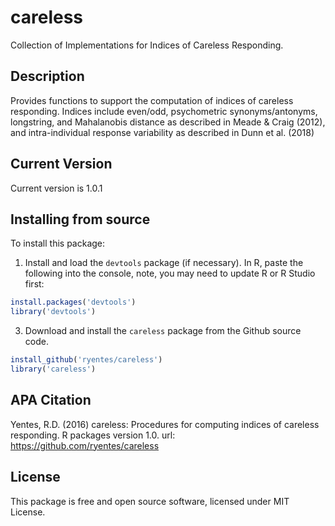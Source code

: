 
# careless

Collection of Implementations for Indices of Careless Responding.

## Description

Provides functions to support the computation of indices of careless responding. Indices include even/odd, psychometric synonyms/antonyms, longstring, and Mahalanobis distance as described in Meade & Craig (2012), and intra-individual response variability as described in Dunn et al. (2018)

## Current Version

Current version is 1.0.1

## Installing from source

To install this package:

1) Install and load the `devtools` package (if necessary). In R, paste the following into the console, note, you may need to update R or R Studio first:

```r
install.packages('devtools')
library('devtools')
```

3) Download and install the `careless` package from the Github source code.

```r
install_github('ryentes/careless')
library('careless')
```

## APA Citation
Yentes, R.D. (2016) careless: Procedures for computing indices of careless responding. R packages version 1.0. url: https://github.com/ryentes/careless

## License

This package is free and open source software, licensed under MIT License.
